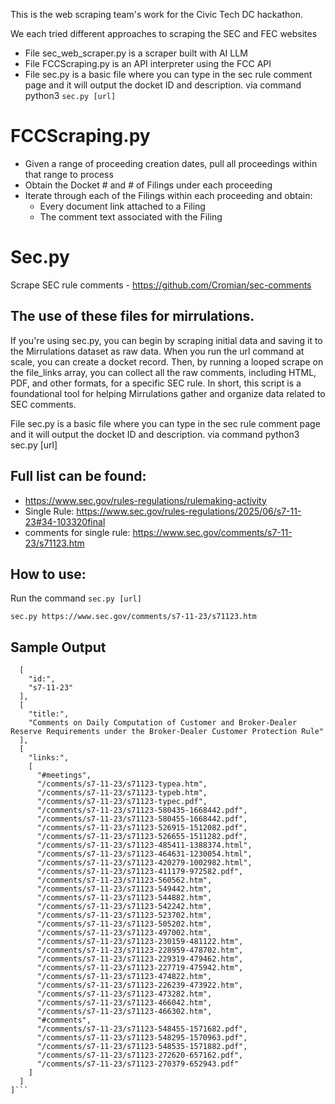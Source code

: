 This is the web scraping team's work for the Civic Tech DC hackathon.

We each tried different approaches to scraping the SEC and FEC websites
- File sec_web_scraper.py is a scraper built with AI LLM
- File FCCScraping.py is an API interpreter using the FCC API 
- File sec.py is a basic file where you can type in the sec rule comment page and it will output the docket ID and description. via command python3 `sec.py [url]`


# FCCScraping.py
* Given a range of proceeding creation dates, pull all proceedings within that range to process
* Obtain the Docket # and # of Filings under each proceeding
* Iterate through each of the Filings within each proceeding and obtain:
  * Every document link attached to a Filing
  * The comment text associated with the Filing

# Sec.py
Scrape SEC rule comments - https://github.com/Cromian/sec-comments
## The use of these files for mirrulations.

If you're using sec.py, you can begin by scraping initial data and saving it to the Mirrulations dataset as raw data. When you run the url command at scale, you can create a docket record. Then, by running a looped scrape on the file_links array, you can collect all the raw comments, including HTML, PDF, and other formats, for a specific SEC rule. In short, this script is a foundational tool for helping Mirrulations gather and organize data related to SEC comments.

File sec.py is a basic file where you can type in the sec rule comment page and it will output the docket ID and description. via command python3 sec.py [url]

## Full list can be found: 
- https://www.sec.gov/rules-regulations/rulemaking-activity
- Single Rule: https://www.sec.gov/rules-regulations/2025/06/s7-11-23#34-103320final
- comments for single rule: https://www.sec.gov/comments/s7-11-23/s71123.htm

## How to use:
Run the command `sec.py [url]`

`sec.py https://www.sec.gov/comments/s7-11-23/s71123.htm`
## Sample Output
```[
  [
    "id:",
    "s7-11-23"
  ],
  [
    "title:",
    "Comments on Daily Computation of Customer and Broker-Dealer Reserve Requirements under the Broker-Dealer Customer Protection Rule"
  ],
  [
    "links:",
    [
      "#meetings",
      "/comments/s7-11-23/s71123-typea.htm",
      "/comments/s7-11-23/s71123-typeb.htm",
      "/comments/s7-11-23/s71123-typec.pdf",
      "/comments/s7-11-23/s71123-580435-1668442.pdf",
      "/comments/s7-11-23/s71123-580455-1668442.pdf",
      "/comments/s7-11-23/s71123-526915-1512082.pdf",
      "/comments/s7-11-23/s71123-526655-1511282.pdf",
      "/comments/s7-11-23/s71123-485411-1388374.html",
      "/comments/s7-11-23/s71123-464631-1230054.html",
      "/comments/s7-11-23/s71123-420279-1002982.html",
      "/comments/s7-11-23/s71123-411179-972582.pdf",
      "/comments/s7-11-23/s71123-560562.htm",
      "/comments/s7-11-23/s71123-549442.htm",
      "/comments/s7-11-23/s71123-544882.htm",
      "/comments/s7-11-23/s71123-542242.htm",
      "/comments/s7-11-23/s71123-523702.htm",
      "/comments/s7-11-23/s71123-505202.htm",
      "/comments/s7-11-23/s71123-497002.htm",
      "/comments/s7-11-23/s71123-230159-481122.htm",
      "/comments/s7-11-23/s71123-228959-478702.htm",
      "/comments/s7-11-23/s71123-229319-479462.htm",
      "/comments/s7-11-23/s71123-227719-475942.htm",
      "/comments/s7-11-23/s71123-474822.htm",
      "/comments/s7-11-23/s71123-226239-473922.htm",
      "/comments/s7-11-23/s71123-473282.htm",
      "/comments/s7-11-23/s71123-466042.htm",
      "/comments/s7-11-23/s71123-466302.htm",
      "#comments",
      "/comments/s7-11-23/s71123-548455-1571682.pdf",
      "/comments/s7-11-23/s71123-548295-1570963.pdf",
      "/comments/s7-11-23/s71123-548535-1571882.pdf",
      "/comments/s7-11-23/s71123-272620-657162.pdf",
      "/comments/s7-11-23/s71123-270379-652943.pdf"
    ]
  ]
]```
